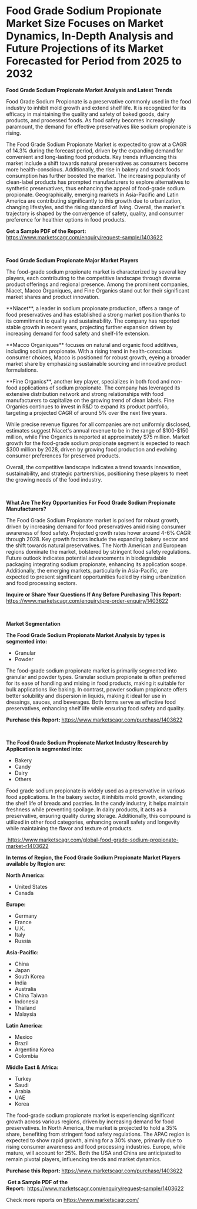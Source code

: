 <p><h1>Food Grade Sodium Propionate Market Size Focuses on Market Dynamics, In-Depth Analysis and Future Projections of its Market Forecasted for Period from 2025 to 2032</h1></p><p><strong>Food Grade Sodium Propionate Market Analysis and Latest Trends</strong></p>
<p><p>Food Grade Sodium Propionate is a preservative commonly used in the food industry to inhibit mold growth and extend shelf life. It is recognized for its efficacy in maintaining the quality and safety of baked goods, dairy products, and processed foods. As food safety becomes increasingly paramount, the demand for effective preservatives like sodium propionate is rising.</p><p>The Food Grade Sodium Propionate Market is expected to grow at a CAGR of 14.3% during the forecast period, driven by the expanding demand for convenient and long-lasting food products. Key trends influencing this market include a shift towards natural preservatives as consumers become more health-conscious. Additionally, the rise in bakery and snack foods consumption has further boosted the market. The increasing popularity of clean-label products has prompted manufacturers to explore alternatives to synthetic preservatives, thus enhancing the appeal of food-grade sodium propionate. Geographically, emerging markets in Asia-Pacific and Latin America are contributing significantly to this growth due to urbanization, changing lifestyles, and the rising standard of living. Overall, the market's trajectory is shaped by the convergence of safety, quality, and consumer preference for healthier options in food products.</p></p>
<p><strong>Get a Sample PDF of the Report:&nbsp;</strong> <a href="https://www.marketscagr.com/enquiry/request-sample/1403622?utm_campaign=1848&utm_medium=2&utm_source=Github&utm_content=ia&utm_term=13012025&utm_id=food-grade-sodium-propionate">https://www.marketscagr.com/enquiry/request-sample/1403622</a></p>
<p>&nbsp;</p>
<p><strong>Food Grade Sodium Propionate Major Market Players</strong></p>
<p><p>The food-grade sodium propionate market is characterized by several key players, each contributing to the competitive landscape through diverse product offerings and regional presence. Among the prominent companies, Niacet, Macco Organiques, and Fine Organics stand out for their significant market shares and product innovation.</p><p>**Niacet**, a leader in sodium propionate production, offers a range of food preservatives and has established a strong market position thanks to its commitment to quality and sustainability. The company has reported stable growth in recent years, projecting further expansion driven by increasing demand for food safety and shelf-life extension.</p><p>**Macco Organiques** focuses on natural and organic food additives, including sodium propionate. With a rising trend in health-conscious consumer choices, Macco is positioned for robust growth, eyeing a broader market share by emphasizing sustainable sourcing and innovative product formulations.</p><p>**Fine Organics**, another key player, specializes in both food and non-food applications of sodium propionate. The company has leveraged its extensive distribution network and strong relationships with food manufacturers to capitalize on the growing trend of clean labels. Fine Organics continues to invest in R&D to expand its product portfolio, targeting a projected CAGR of around 5% over the next five years.</p><p>While precise revenue figures for all companies are not uniformly disclosed, estimates suggest Niacet's annual revenue to be in the range of $100-$150 million, while Fine Organics is reported at approximately $75 million. Market growth for the food-grade sodium propionate segment is expected to reach $300 million by 2028, driven by growing food production and evolving consumer preferences for preserved products.</p><p>Overall, the competitive landscape indicates a trend towards innovation, sustainability, and strategic partnerships, positioning these players to meet the growing needs of the food industry.</p></p>
<p>&nbsp;</p>
<p><strong>What Are The Key Opportunities For Food Grade Sodium Propionate Manufacturers?</strong></p>
<p><p>The Food Grade Sodium Propionate market is poised for robust growth, driven by increasing demand for food preservatives amid rising consumer awareness of food safety. Projected growth rates hover around 4-6% CAGR through 2028. Key growth factors include the expanding bakery sector and the shift towards natural preservatives. The North American and European regions dominate the market, bolstered by stringent food safety regulations. Future outlook indicates potential advancements in biodegradable packaging integrating sodium propionate, enhancing its application scope. Additionally, the emerging markets, particularly in Asia-Pacific, are expected to present significant opportunities fueled by rising urbanization and food processing sectors.</p></p>
<p><strong>Inquire or Share Your Questions If Any Before Purchasing This Report:</strong> <a href="https://www.marketscagr.com/enquiry/pre-order-enquiry/1403622?utm_campaign=1848&utm_medium=2&utm_source=Github&utm_content=ia&utm_term=13012025&utm_id=food-grade-sodium-propionate">https://www.marketscagr.com/enquiry/pre-order-enquiry/1403622</a></p>
<p>&nbsp;</p>
<p><strong>Market Segmentation</strong></p>
<p><strong>The Food Grade Sodium Propionate Market Analysis by types is segmented into:</strong></p>
<p><ul><li>Granular</li><li>Powder</li></ul></p>
<p><p>The food-grade sodium propionate market is primarily segmented into granular and powder types. Granular sodium propionate is often preferred for its ease of handling and mixing in food products, making it suitable for bulk applications like baking. In contrast, powder sodium propionate offers better solubility and dispersion in liquids, making it ideal for use in dressings, sauces, and beverages. Both forms serve as effective food preservatives, enhancing shelf life while ensuring food safety and quality.</p></p>
<p><strong>Purchase this Report:&nbsp;</strong><a href="https://www.marketscagr.com/purchase/1403622?utm_campaign=1848&utm_medium=2&utm_source=Github&utm_content=ia&utm_term=13012025&utm_id=food-grade-sodium-propionate">https://www.marketscagr.com/purchase/1403622</a></p>
<p>&nbsp;</p>
<p><strong>The Food Grade Sodium Propionate Market Industry Research by Application is segmented into:</strong></p>
<p><ul><li>Bakery</li><li>Candy</li><li>Dairy</li><li>Others</li></ul></p>
<p><p>Food grade sodium propionate is widely used as a preservative in various food applications. In the bakery sector, it inhibits mold growth, extending the shelf life of breads and pastries. In the candy industry, it helps maintain freshness while preventing spoilage. In dairy products, it acts as a preservative, ensuring quality during storage. Additionally, this compound is utilized in other food categories, enhancing overall safety and longevity while maintaining the flavor and texture of products.</p></p>
<p><a href="https://www.marketscagr.com/global-food-grade-sodium-propionate-market-r1403622?utm_campaign=1848&utm_medium=2&utm_source=Github&utm_content=ia&utm_term=13012025&utm_id=food-grade-sodium-propionate">&nbsp;https://www.marketscagr.com/global-food-grade-sodium-propionate-market-r1403622</a></p>
<p><strong>In terms of Region, the Food Grade Sodium Propionate Market Players available by Region are:</strong></p>
<p>
    <p> <strong> North America: </strong>
        <ul>
            <li>United States</li>
            <li>Canada</li>
        </ul>
        </p> 
    <p> <strong> Europe: </strong>
        <ul>
            <li>Germany</li>
            <li>France</li>
            <li>U.K.</li>
            <li>Italy</li>
            <li>Russia</li>
        </ul>
        </p> 
    <p> <strong> Asia-Pacific: </strong>
        <ul>
            <li>China</li>
            <li>Japan</li>
            <li>South Korea</li>
            <li>India</li>
            <li>Australia</li>
            <li>China Taiwan</li>
            <li>Indonesia</li>
            <li>Thailand</li>
            <li>Malaysia</li>
        </ul>
        </p> 
    <p> <strong> Latin America: </strong>
        <ul>
            <li>Mexico</li>
            <li>Brazil</li>
            <li>Argentina Korea</li>
            <li>Colombia</li>
        </ul>
        </p> 
    <p> <strong> Middle East & Africa: </strong>
        <ul>
            <li>Turkey</li>
            <li>Saudi</li>
            <li>Arabia</li>
            <li>UAE</li>
            <li>Korea</li>
        </ul>
    </p>
    </p>
<p><p>The food-grade sodium propionate market is experiencing significant growth across various regions, driven by increasing demand for food preservatives. In North America, the market is projected to hold a 35% share, benefiting from stringent food safety regulations. The APAC region is expected to show rapid growth, aiming for a 30% share, primarily due to rising consumer awareness and food processing industries. Europe, while mature, will account for 25%. Both the USA and China are anticipated to remain pivotal players, influencing trends and market dynamics.</p></p>
<p><strong>Purchase this Report: </strong><a href="https://www.marketscagr.com/purchase/1403622?utm_campaign=1848&utm_medium=2&utm_source=Github&utm_content=ia&utm_term=13012025&utm_id=food-grade-sodium-propionate">https://www.marketscagr.com/purchase/1403622</a></p>
<p>&nbsp;<strong>Get a Sample PDF of the Report:&nbsp;&nbsp;</strong><a href="https://www.marketscagr.com/enquiry/request-sample/1403622?utm_campaign=1848&utm_medium=2&utm_source=Github&utm_content=ia&utm_term=13012025&utm_id=food-grade-sodium-propionate">https://www.marketscagr.com/enquiry/request-sample/1403622</a></p>
<p><strong></strong></p>
<p>Check more reports on <a href="https://www.marketscagr.com/?utm_campaign=1848&utm_medium=2&utm_source=Github&utm_content=ia&utm_term=13012025&utm_id=food-grade-sodium-propionate">https://www.marketscagr.com/</a></p>